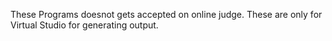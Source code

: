 These Programs doesnot gets accepted on online judge. These are only for Virtual Studio for generating output.
